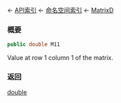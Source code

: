 ← [API索引](Api-Index) ← [命名空间索引](Namespace-Index) ← [MatrixD](VRageMath.MatrixD)

### 概要

```csharp
public double M11
```

Value at row 1 column 1 of the matrix.

### 返回

[double](https://docs.microsoft.com/en-us/dotnet/api/System.Double?view=netframework-4.6)

